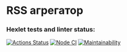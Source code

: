 # RSS агрегатор

### Hexlet tests and linter status:
[![Actions Status](https://github.com/leetvig/frontend-project-lvl3/workflows/hexlet-check/badge.svg)](https://github.com/leetvig/frontend-project-lvl3/actions)
[![Node CI](https://github.com/leetvig/frontend-project-lvl3/actions/workflows/node.js.yml/badge.svg)](https://github.com/leetvig/frontend-project-lvl3/actions/workflows/node.js.yml)
[![Maintainability](https://api.codeclimate.com/v1/badges/3a5a5f9169ae694879de/maintainability)](https://codeclimate.com/github/leetvig/frontend-project-lvl3/maintainability)
